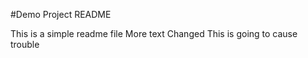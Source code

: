 #Demo Project README

This is a simple readme file
More text
Changed
This is going to cause trouble
